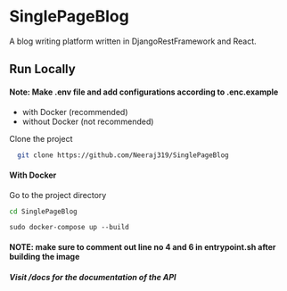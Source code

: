 # SinglePageBlog

A blog writing platform written in DjangoRestFramework and React.

## Run Locally

#### Note: Make .env file and add configurations according to .enc.example

- with Docker (recommended)
- without Docker (not recommended)

Clone the project

```bash
  git clone https://github.com/Neeraj319/SinglePageBlog
```

#### With Docker

Go to the project directory

```bash
cd SinglePageBlog
```

```
sudo docker-compose up --build
```

#### NOTE: make sure to comment out line no 4 and 6 in entrypoint.sh after building the image  

##### Visit /docs for the documentation of the API
